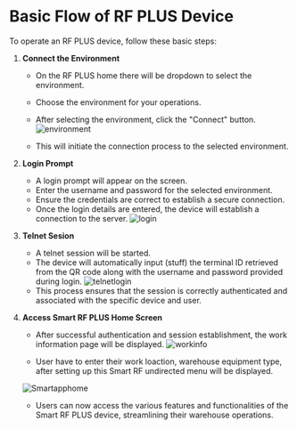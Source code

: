 # Basic Flow of RF PLUS Device

To operate an RF PLUS device, follow these basic steps:

1. **Connect the Environment**
   - On the RF PLUS home there will be dropdown to select the environment.
   - Choose the environment for your operations.

   - After selecting the environment, click the "Connect" button.
   ![environment](./attachments/basicflow/environment.png)
   - This will initiate the connection process to the selected environment.

2. **Login Prompt**
   - A login prompt will appear on the screen.
   - Enter the username and password for the selected environment.
   - Ensure the credentials are correct to establish a secure connection.
   - Once the login details are entered, the device will establish a connection to the server.
   ![login](./attachments/basicflow/Login.png)

3. **Telnet Sesion**
   - A telnet session will be started.
   - The device will automatically input (stuff) the terminal ID retrieved from the QR code along with the username and password provided during login.
   ![telnetlogin](./attachments/basicflow/telnetlogin.png)
   - This process ensures that the session is correctly authenticated and associated with the specific device and user.

4. **Access Smart RF PLUS Home Screen**
   - After successful authentication and session establishment, the work information page  will be displayed.
   ![workinfo](./attachments/basicflow/workinfo.png)

   - User have to enter their work loaction, warehouse equipment type, after setting up this Smart RF undirected menu will be displayed.

   ![Smartapphome](./attachments/basicflow/undirectedmenu.png)
   - Users can now access the various features and functionalities of the Smart RF PLUS device, streamlining their warehouse operations.